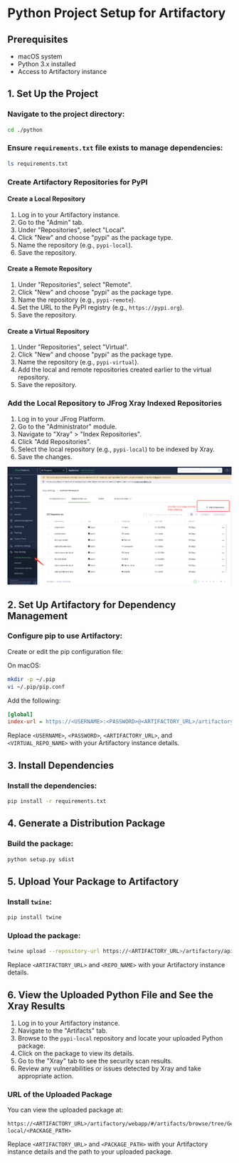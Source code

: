 # Python Project Setup for Artifactory

## Prerequisites
- macOS system
- Python 3.x installed
- Access to Artifactory instance

## 1. Set Up the Project
### Navigate to the project directory:
```sh
cd ./python
```

### Ensure `requirements.txt` file exists to manage dependencies:
```sh
ls requirements.txt
```

### Create Artifactory Repositories for PyPI
#### Create a Local Repository
1. Log in to your Artifactory instance.
2. Go to the "Admin" tab.
3. Under "Repositories", select "Local".
4. Click "New" and choose "pypi" as the package type.
5. Name the repository (e.g., `pypi-local`).
6. Save the repository.

#### Create a Remote Repository
1. Under "Repositories", select "Remote".
2. Click "New" and choose "pypi" as the package type.
3. Name the repository (e.g., `pypi-remote`).
4. Set the URL to the PyPI registry (e.g., `https://pypi.org`).
5. Save the repository.

#### Create a Virtual Repository
1. Under "Repositories", select "Virtual".
2. Click "New" and choose "pypi" as the package type.
3. Name the repository (e.g., `pypi-virtual`).
4. Add the local and remote repositories created earlier to the virtual repository.
5. Save the repository.

### Add the Local Repository to JFrog Xray Indexed Repositories
1. Log in to your JFrog Platform.
2. Go to the "Administrator" module.
3. Navigate to "Xray" > "Index Repositories".
4. Click "Add Repositories".
5. Select the local repository (e.g., `pypi-local`) to be indexed by Xray.
6. Save the changes.

![](images/image.png)

## 2. Set Up Artifactory for Dependency Management
### Configure pip to use Artifactory:
Create or edit the pip configuration file:

On macOS:
```sh
mkdir -p ~/.pip
vi ~/.pip/pip.conf
```

Add the following:
```ini
[global]
index-url = https://<USERNAME>:<PASSWORD>@<ARTIFACTORY_URL>/artifactory/api/pypi/<VIRTUAL_REPO_NAME>/simple
```
Replace `<USERNAME>`, `<PASSWORD>`, `<ARTIFACTORY_URL>`, and `<VIRTUAL_REPO_NAME>` with your Artifactory instance details.

## 3. Install Dependencies

### Install the dependencies:
```sh
pip install -r requirements.txt
```

## 4. Generate a Distribution Package

### Build the package:
```sh
python setup.py sdist
```

## 5. Upload Your Package to Artifactory
### Install `twine`:
```sh
pip install twine
```

### Upload the package:
```sh
twine upload --repository-url https://<ARTIFACTORY_URL>/artifactory/api/pypi/<REPO_NAME> dist/*
```
Replace `<ARTIFACTORY_URL>` and `<REPO_NAME>` with your Artifactory instance details.

## 6. View the Uploaded Python File and See the Xray Results
1. Log in to your Artifactory instance.
2. Navigate to the "Artifacts" tab.
3. Browse to the `pypi-local` repository and locate your uploaded Python package.
4. Click on the package to view its details.
5. Go to the "Xray" tab to see the security scan results.
6. Review any vulnerabilities or issues detected by Xray and take appropriate action.

### URL of the Uploaded Package
You can view the uploaded package at:
```
https://<ARTIFACTORY_URL>/artifactory/webapp/#/artifacts/browse/tree/General/pypi-local/<PACKAGE_PATH>
```
Replace `<ARTIFACTORY_URL>` and `<PACKAGE_PATH>` with your Artifactory instance details and the path to your uploaded package.